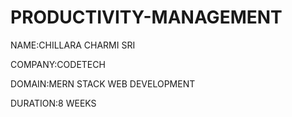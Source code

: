 # PRODUCTIVITY-MANAGEMENT

NAME:CHILLARA CHARMI SRI

COMPANY:CODETECH

DOMAIN:MERN STACK WEB DEVELOPMENT

DURATION:8 WEEKS
